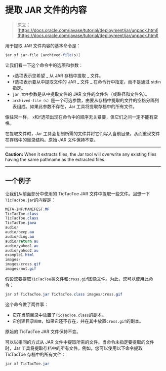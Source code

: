 # 提取 JAR 文件的内容

> 原文： [https://docs.oracle.com/javase/tutorial/deployment/jar/unpack.html](https://docs.oracle.com/javase/tutorial/deployment/jar/unpack.html)

用于提取 JAR 文件内容的基本命令是：

```java
jar xf jar-file [archived-file(s)]

```

让我们看一下这个命令中的选项和参数：

*   `x`选项表示您希望 _ 从 JAR 存档中提取 _ 文件。
*   `f`选项表示要从中提取文件的 JAR _ 文件 _ 在命令行中指定，而不是通过 stdin 指定。
*   `jar 文件`参数是从中提取文件的 JAR 文件的文件名（或路径和文件名）。
*   `archived-file（s）`是一个可选参数，由要从存档中提取的文件的空格分隔列表组成。如果此参数不存在，Jar 工具将提取存档中的所有文件。

像往常一样， `x`和`f`选项出现在命令中的顺序无关紧要，但它们之间一定不能有空格。

在提取文件时，Jar 工具会复制所需的文件并将它们写入当前目录，从而重现文件在存档中的目录结构。原始 JAR 文件保持不变。

* * *

**Caution:** When it extracts files, the Jar tool will overwrite any existing files having the same pathname as the extracted files.

* * *

## 一个例子

让我们从前面部分中使用的 TicTacToe JAR 文件中提取一些文件。回想一下`TicTacToe.jar`的内容是：

```java
META-INF/MANIFEST.MF
TicTacToe.class
TicTacToe.class
TicTacToe.java
audio/
audio/beep.au
audio/ding.au
audio/return.au
audio/yahoo1.au
audio/yahoo2.au
example1.html
images/
images/cross.gif
images/not.gif

```

假设您要提取`TicTacToe`类文件和`cross.gif`图像文件。为此，您可以使用此命令：

```java
jar xf TicTacToe.jar TicTacToe.class images/cross.gif

```

这个命令做了两件事：

*   它在当前目录中放置了`TicTacToe.class`的副本。
*   它创建目录`图像`，如果它还不存在，并在其中放置`cross.gif`的副本。

原始的 TicTacToe JAR 文件保持不变。

可以以相同的方式从 JAR 文件中提取所需的文件。当命令未指定要提取的文件时，Jar 工具将提取存档中的所有文件。例如，您可以使用以下命令提取 TicTacToe 存档中的所有文件：

```java
jar xf TicTacToe.jar

```